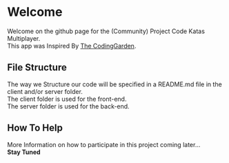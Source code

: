 # Welcome
Welcome on the github page for the (Community) Project Code Katas Multiplayer. <br />
This app was Inspired By [The CodingGarden](http://twitch.tv/codinggarden/).

## File Structure

The way we Structure our code will be specified in a README.md file in the client and/or server folder. <br />
The client folder is used for the front-end. <br />
The server folder is used for the back-end. <br />

## How To Help
More Information on how to participate in this project coming later...<br />
**Stay Tuned**
